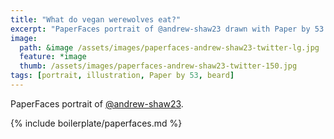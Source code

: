 ```yaml
---
title: "What do vegan werewolves eat?"
excerpt: "PaperFaces portrait of @andrew-shaw23 drawn with Paper by 53 on an iPad."
image: 
  path: &image /assets/images/paperfaces-andrew-shaw23-twitter-lg.jpg 
  feature: *image
  thumb: /assets/images/paperfaces-andrew-shaw23-twitter-150.jpg
tags: [portrait, illustration, Paper by 53, beard]
---
```


PaperFaces portrait of [@andrew-shaw23](http://twitter.com/andrew-shaw23).

{% include boilerplate/paperfaces.md %}